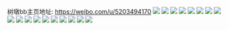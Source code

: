 树墩bb主页地址: https://weibo.com/u/5203494170 
![](https://wx4.sinaimg.cn/mw2000/005G9kxkly1h95hqc9hqpj32c02c0kjm.jpg) 
![](https://wx4.sinaimg.cn/mw2000/005G9kxkly1h95hqdprpyj32c0340qv8.jpg) 
![](https://wx4.sinaimg.cn/mw2000/005G9kxkly1h7sgngccylj32c0340b2b.jpg) 
![](https://wx4.sinaimg.cn/mw2000/005G9kxkly1h5232r2cy7j32c02c0npe.jpg) 
![](https://wx4.sinaimg.cn/mw2000/005G9kxkly1h5232s7oixj32c02c0kjm.jpg) 
![](https://wx4.sinaimg.cn/mw2000/005G9kxkly1h5232szwgvj32c02c0x6p.jpg) 
![](https://wx4.sinaimg.cn/mw2000/005G9kxkly1h5232typm8j32c02c0e82.jpg) 
![](https://wx4.sinaimg.cn/mw2000/005G9kxkly1h5232ul1dfj30n00n0746.jpg) 
![](https://wx4.sinaimg.cn/mw2000/005G9kxkly1h5232vey9gj32c02c0hdu.jpg) 
![](https://wx4.sinaimg.cn/mw2000/005G9kxkly1h5232wmf0hj32c02c01kz.jpg) 
![](https://wx4.sinaimg.cn/mw2000/005G9kxkly1h5232xmt5uj32c02c01ky.jpg) 
![](https://wx4.sinaimg.cn/mw2000/005G9kxkly1h5232ywhnsj33402c0x6q.jpg) 
![](https://wx4.sinaimg.cn/mw2000/005G9kxkgy1ghxmyuw8s6j31400u0n2f.jpg) 
![](https://wx4.sinaimg.cn/mw2000/005G9kxkgy1ghxmyw0feej30u0140wo4.jpg) 
![](https://wx4.sinaimg.cn/mw2000/005G9kxkgy1ghxmyu28hlj31400u0tna.jpg) 
![](https://wx4.sinaimg.cn/mw2000/005G9kxkgy1ghxmyx49ntj31400u07jb.jpg) 
![](https://wx4.sinaimg.cn/mw2000/005G9kxkly1gdvz15aq4uj30u018zgz5.jpg) 
![](https://wx4.sinaimg.cn/mw2000/005G9kxkly1gdvz13z604j30u00u0dm2.jpg) 
